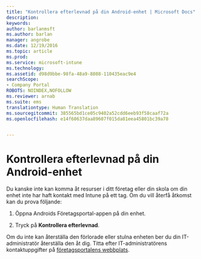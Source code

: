 ```yaml
---
title: "Kontrollera efterlevnad på din Android-enhet | Microsoft Docs"
description: 
keywords: 
author: barlanmsft
ms.author: barlan
manager: angrobe
ms.date: 12/19/2016
ms.topic: article
ms.prod: 
ms.service: microsoft-intune
ms.technology: 
ms.assetid: d98d9bbe-98fa-48a9-8808-110435eac9e4
searchScope:
- Company Portal
ROBOTS: NOINDEX,NOFOLLOW
ms.reviewer: arnab
ms.suite: ems
translationtype: Human Translation
ms.sourcegitcommit: 385565bd1ce05c9402a52cdd6eeb93f58caaf72a
ms.openlocfilehash: e14f60637daa89607f015da81eea45801bc39a78


---
```



# <a name="check-compliance-on-your-android-device"></a>Kontrollera efterlevnad på din Android-enhet

Du kanske inte kan komma åt resurser i ditt företag eller din skola om din enhet inte har haft kontakt med Intune på ett tag. Om du vill återfå åtkomst kan du prova följande:

1. Öppna Androids Företagsportal-appen på din enhet.

2. Tryck på **Kontrollera efterlevnad**.

Om du inte kan återställa den förlorade eller stulna enheten ber du din IT-administratör återställa den åt dig. Titta efter IT-administratörens kontaktuppgifter på [företagsportalens webbplats](http://portal.manage.microsoft.com).



<!--HONumber=Dec16_HO3-->


